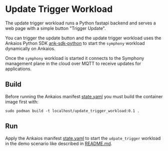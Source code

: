 # Update Trigger Workload

The update trigger workload runs a Python fastapi backend and serves a web page with a simple button "Trigger Update".

You can trigger the update button and the update trigger workload uses the Ankaios Python SDK [ank-sdk-python](https://github.com/eclipse-ankaios/ank-sdk-python/tree/v0.6.0) to start the `symphony` workload dynamically on Ankaios.

Once the `symphony` workload is started it connects to the Symphony management plane in the cloud over MQTT to receive updates for applications.

## Build

Before running the Ankaios manifest [state.yaml](../../state.yaml) you must build the container image first with:

```shell
sudo podman build -t localhost/update_trigger_workload:0.1 .
```

## Run

Apply the Ankaios manifest [state.yaml](../../state.yaml) to start the `udpate_trigger` workload in the demo scenario like described in [README.md](../../../README.md).